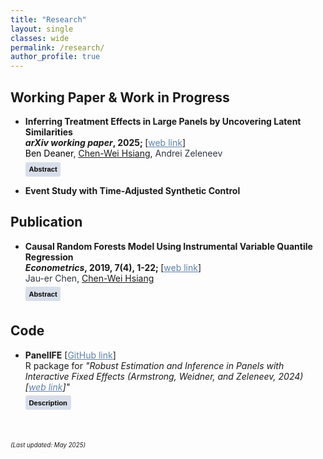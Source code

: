 ```yaml
---
title: "Research"
layout: single
classes: wide
permalink: /research/
author_profile: true
---
```


<html>
<head>
<style>
.collapsible {padding: 0.5em; background-color: #D8DEE9; border: none; border-radius: 0.3em; text-align: left; font-size: 0.8em; font-weight: bold; margin: 0.5em 0; position: relative; left: 0em;}
.content {padding: 0 0.4em; max-height: 0; overflow: hidden; transition: max-height 0.2s ease-out; background-color: transparent; font-size: 0.8em; margin-bottom: 0.75em; position: relative; left: 0em;}
</style>
</head>

<!-- -------------------------------------- -->

<body>

<h2>Working Paper & Work in Progress</h2>

<ul>
<li>
<strong>Inferring Treatment Effects in Large Panels by Uncovering Latent Similarities</strong><br/>
<strong><em>arXiv working paper</em>, 2025; </strong>[<a href="https://arxiv.org/abs/2503.20769/" style="color: #5E81AC;">web link</a>]<br/>
<a href="https://bendeaner.wordpress.com/" style="color: initial; text-decoration: none;">Ben Deaner</a>, <ins>Chen-Wei Hsiang</ins>, <a href="https://www.azeleneev.com/" style="color: #2E3440; text-decoration: none;">Andrei Zeleneev</a><br/>
<button class="collapsible">Abstract</button>
<div class="content">
The presence of unobserved confounders is one of the main challenges in identifying treatment effects. In this paper, we propose a new approach to causal inference using panel data with large N and T. Our approach imputes the untreated potential outcomes for treated units using the outcomes for untreated individuals with similar values of the latent confounders. In order to find units with similar latent characteristics, we utilize long pre-treatment histories of the  outcomes. Our analysis is based on a nonparametric, nonlinear, and nonseparable factor model for untreated potential outcomes and treatments. The model satisfies minimal smoothness requirements. We impute both missing counterfactual outcomes and propensity scores using kernel smoothing based on the constructed measure of latent similarity between units, and demonstrate that our estimates can achieve the optimal nonparametric rate of convergence up to log terms. Using these estimates, we construct a doubly robust estimator of the period-specifc average treatment effect on the treated (ATT), and provide conditions, under which this estimator is root-N-consistent, and asymptotically normal and unbiased. Our simulation study demonstrates that our method provides accurate inference for a wide range of data generating processes.
</div>
</li>
<li>
<strong>Event Study with Time-Adjusted Synthetic Control</strong>
</li>
</ul>

<!-- -------------------------------------- -->

<h2>Publication</h2>

<ul>
<li>
<strong>Causal Random Forests Model Using Instrumental Variable Quantile Regression</strong><br/>
<strong><em>Econometrics</em>, 2019, 7(4), 1-22; </strong>[<a href="https://doi.org/10.3390/econometrics7040049" style="color: #5E81AC;">web link</a>]<br/>
<a href="https://jauerblog.wordpress.com/cv_en/" style="color: #2E3440; text-decoration: none;">Jau-er Chen</a>, <ins>Chen-Wei Hsiang</ins><br/>
<button class="collapsible">Abstract</button>
<div class="content">
We propose an econometric procedure based mainly on the generalized random forests method. Not only does this process estimate the quantile treatment effect nonparametrically, but our procedure yields a measure of variable importance in terms of heterogeneity among control variables. We also apply the proposed procedure to reinvestigate the distributional effect of 401(k) participation on net financial assets, and the quantile earnings effect of participating in a job training program.
</div>
</li>
</ul>

<!-- -------------------------------------- -->

<h2>Code</h2>

<ul>
<li>
<strong>PanelIFE</strong> [<a href="https://github.com/chenweihsiang/PanelIFE" style="color: #5E81AC;">GitHub link</a>]<br/>
R package for <em>"Robust Estimation and Inference in Panels with Interactive Fixed Effects (Armstrong, Weidner, and Zeleneev, 2024) [<a href="https://arxiv.org/abs/2210.06639" style="color: #5E81AC;">web link</a>]"</em><br/>
<button class="collapsible">Description</button>
<div class="content">
PanelIFE implements the estimation and inference procedure for panel data with interactive fixed effects. This package provides two different method for estimation: one is the commonly used linear panel data model estimation procedure, and another one is the bias-aware estimation procedure that allows weak factors.
</div>
</li>
</ul>

<!-- -------------------------------------- -->

<script>var coll = document.getElementsByClassName("collapsible"); var i; for (i = 0; i < coll.length; i++) { coll[i].addEventListener("click", function() { this.classList.toggle("active"); var content = this.nextElementSibling; if (content.style.maxHeight){ content.style.maxHeight = null; } else { content.style.maxHeight = content.scrollHeight + "px"; } }); }</script>
</body>
</html>





<br/>



<sub><sup>*(Last updated: May 2025)*</sup></sub>
